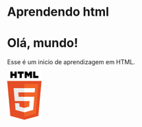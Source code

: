 # Aprendendo html


##

<!DOCTYPE html> <!---Essa declaração define o tipo de documento como um documento HTML5. Ela informa ao navegador que o conteúdo a seguir será escrito em conformidade com a especificação do HTML5.--->
<html>
<head>
    <title>Minha Primeira Página</title>
</head>
<body>
    <h1>Olá, mundo!</h1>
    <p>Esse é um inicio de aprendizagem em HTML.</p>
    <img src="html5-logo-7.png" alt="Imagem de exemplo">
</body>
</html>


